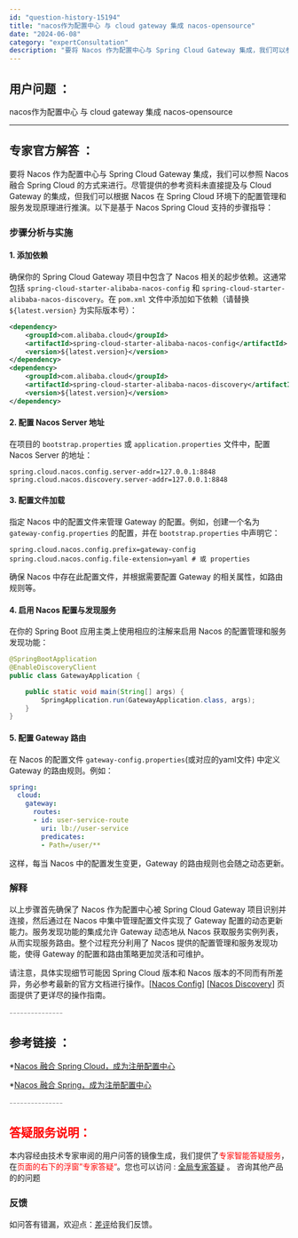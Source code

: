 ```yaml
---
id: "question-history-15194"
title: "nacos作为配置中心 与 cloud gateway 集成 nacos-opensource"
date: "2024-06-08"
category: "expertConsultation"
description: "要将 Nacos 作为配置中心与 Spring Cloud Gateway 集成，我们可以参照 Nacos 融合 Spring Cloud 的方式来进行。尽管提供的参考资料未直接提及与 Cloud Gateway 的集成，但我们可以根据 Nacos 在 Spring Cloud 环境下的配置管理和服"
---
```


## 用户问题 ： 
 nacos作为配置中心 与 cloud gateway 集成 nacos-opensource 

---------------
## 专家官方解答 ：

要将 Nacos 作为配置中心与 Spring Cloud Gateway 集成，我们可以参照 Nacos 融合 Spring Cloud 的方式来进行。尽管提供的参考资料未直接提及与 Cloud Gateway 的集成，但我们可以根据 Nacos 在 Spring Cloud 环境下的配置管理和服务发现原理进行推演。以下是基于 Nacos Spring Cloud 支持的步骤指导：

### 步骤分析与实施

#### 1. 添加依赖

确保你的 Spring Cloud Gateway 项目中包含了 Nacos 相关的起步依赖。这通常包括 `spring-cloud-starter-alibaba-nacos-config` 和 `spring-cloud-starter-alibaba-nacos-discovery`。在 `pom.xml` 文件中添加如下依赖（请替换 `${latest.version}` 为实际版本号）：

```xml
<dependency>
    <groupId>com.alibaba.cloud</groupId>
    <artifactId>spring-cloud-starter-alibaba-nacos-config</artifactId>
    <version>${latest.version}</version>
</dependency>
<dependency>
    <groupId>com.alibaba.cloud</groupId>
    <artifactId>spring-cloud-starter-alibaba-nacos-discovery</artifactId>
    <version>${latest.version}</version>
</dependency>
```

#### 2. 配置 Nacos Server 地址

在项目的 `bootstrap.properties` 或 `application.properties` 文件中，配置 Nacos Server 的地址：

```properties
spring.cloud.nacos.config.server-addr=127.0.0.1:8848
spring.cloud.nacos.discovery.server-addr=127.0.0.1:8848
```

#### 3. 配置文件加载

指定 Nacos 中的配置文件来管理 Gateway 的配置。例如，创建一个名为 `gateway-config.properties` 的配置，并在 `bootstrap.properties` 中声明它：

```properties
spring.cloud.nacos.config.prefix=gateway-config
spring.cloud.nacos.config.file-extension=yaml # 或 properties
```

确保 Nacos 中存在此配置文件，并根据需要配置 Gateway 的相关属性，如路由规则等。

#### 4. 启用 Nacos 配置与发现服务

在你的 Spring Boot 应用主类上使用相应的注解来启用 Nacos 的配置管理和服务发现功能：

```java
@SpringBootApplication
@EnableDiscoveryClient
public class GatewayApplication {

    public static void main(String[] args) {
        SpringApplication.run(GatewayApplication.class, args);
    }
}
```

#### 5. 配置 Gateway 路由

在 Nacos 的配置文件 `gateway-config.properties`(或对应的yaml文件) 中定义 Gateway 的路由规则。例如：

```yaml
spring:
  cloud:
    gateway:
      routes:
      - id: user-service-route
        uri: lb://user-service
        predicates:
        - Path=/user/**
```

这样，每当 Nacos 中的配置发生变更，Gateway 的路由规则也会随之动态更新。

### 解释

以上步骤首先确保了 Nacos 作为配置中心被 Spring Cloud Gateway 项目识别并连接，然后通过在 Nacos 中集中管理配置文件实现了 Gateway 配置的动态更新能力。服务发现功能的集成允许 Gateway 动态地从 Nacos 获取服务实例列表，从而实现服务路由。整个过程充分利用了 Nacos 提供的配置管理和服务发现功能，使得 Gateway 的配置和路由策略更加灵活和可维护。

请注意，具体实现细节可能因 Spring Cloud 版本和 Nacos 版本的不同而有所差异，务必参考最新的官方文档进行操作。[[Nacos Config](https://github.com/spring-cloud-incubator/spring-cloud-alibaba/wiki/Nacos-config)] [[Nacos Discovery](https://github.com/spring-cloud-incubator/spring-cloud-alibaba/wiki/Nacos-discovery)] 页面提供了更详尽的操作指南。


<font color="#949494">---------------</font> 


## 参考链接 ：

*[Nacos 融合 Spring Cloud，成为注册配置中心](https://nacos.io/docs/latest/ecology/use-nacos-with-spring-cloud)
 
 *[Nacos 融合 Spring，成为注册配置中心](https://nacos.io/docs/latest/ecology/use-nacos-with-spring)


 <font color="#949494">---------------</font> 
 


## <font color="#FF0000">答疑服务说明：</font> 

本内容经由技术专家审阅的用户问答的镜像生成，我们提供了<font color="#FF0000">专家智能答疑服务</font>，在<font color="#FF0000">页面的右下的浮窗”专家答疑“</font>。您也可以访问 : [全局专家答疑](https://opensource.alibaba.com/chatBot) 。 咨询其他产品的的问题

### 反馈
如问答有错漏，欢迎点：[差评](https://ai.nacos.io/user/feedbackByEnhancerGradePOJOID?enhancerGradePOJOId=15215)给我们反馈。
